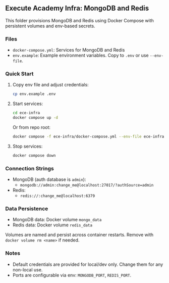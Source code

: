 ## Execute Academy Infra: MongoDB and Redis

This folder provisions MongoDB and Redis using Docker Compose with persistent volumes and env-based secrets.

### Files

- `docker-compose.yml`: Services for MongoDB and Redis
- `env.example`: Example environment variables. Copy to `.env` or use `--env-file`.

### Quick Start

1. Copy env file and adjust credentials:
   ```bash
   cp env.example .env
   ```
2. Start services:
   ```bash
   cd ece-infra
   docker compose up -d
   ```
   Or from repo root:
   ```bash
   docker compose -f ece-infra/docker-compose.yml --env-file ece-infra/.env up -d
   ```
3. Stop services:
   ```bash
   docker compose down
   ```

### Connection Strings

- MongoDB (auth database is `admin`):
  - `mongodb://admin:change_me@localhost:27017/?authSource=admin`
- Redis:
  - `redis://:change_me@localhost:6379`

### Data Persistence

- MongoDB data: Docker volume `mongo_data`
- Redis data: Docker volume `redis_data`

Volumes are named and persist across container restarts. Remove with `docker volume rm <name>` if needed.

### Notes

- Default credentials are provided for local/dev only. Change them for any non-local use.
- Ports are configurable via env: `MONGODB_PORT`, `REDIS_PORT`.
